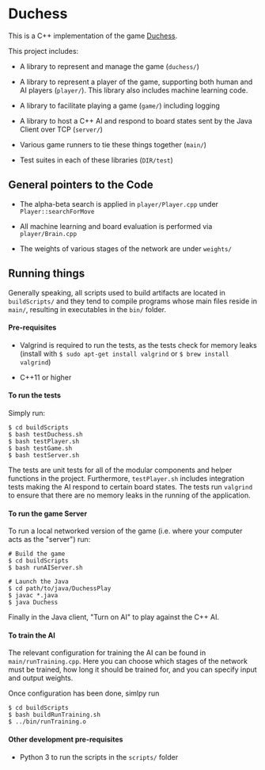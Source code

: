 # Duchess #

This is a C++ implementation of the game [Duchess](https://www.cse.unsw.edu.au:443/~blair/duchess/).

This project includes:

- A library to represent and manage the game (`duchess/`)

- A library to represent a player of the game, supporting both human and AI players (`player/`). This library also includes machine learning code.

- A library to facilitate playing a game (`game/`) including logging

- A library to host a C++ AI and respond to board states sent by the Java Client over TCP (`server/`)

- Various game runners to tie these things together (`main/`)

- Test suites in each of these libraries (`DIR/test`)

## General pointers to the Code ##
- The alpha-beta search is applied in `player/Player.cpp` under `Player::searchForMove`

- All machine learning and board evaluation is performed via `player/Brain.cpp`

- The weights of various stages of the network are under `weights/`

## Running things ##

Generally speaking, all scripts used to build artifacts are located in `buildScripts/` and they tend to compile programs
whose main files reside in `main/`, resulting in executables in the `bin/` folder.

#### Pre-requisites ####

- Valgrind is required to run the tests, as the tests check for memory leaks (install with `$ sudo apt-get install valgrind` or `$ brew install valgrind`)

- C++11 or higher

#### To run the tests ####
Simply run:
```
$ cd buildScripts
$ bash testDuchess.sh
$ bash testPlayer.sh
$ bash testGame.sh
$ bash testServer.sh
```

The tests are unit tests for all of the modular components and helper functions in the project. Furthermore, `testPlayer.sh` includes integration tests making the AI respond to certain board states.
The tests run `valgrind` to ensure that there are no memory leaks in the running of the application.

#### To run the game Server ####
To run a local networked version of the game (i.e. where your computer acts as the "server") run:
```
# Build the game
$ cd buildScripts
$ bash runAIServer.sh

# Launch the Java
$ cd path/to/java/DuchessPlay
$ javac *.java
$ java Duchess
```
Finally in the Java client, "Turn on AI" to play against the C++ AI.

#### To train the AI ####
The relevant configuration for training the AI can be found in `main/runTraining.cpp`. Here you can choose which stages of the network must be trained, how long it should be trained for, and you can specify input and output weights.

Once configuration has been done, simlpy run
```
$ cd buildScripts
$ bash buildRunTraining.sh
$ ../bin/runTraining.o
```

#### Other development pre-requisites ####

- Python 3 to run the scripts in the `scripts/` folder
